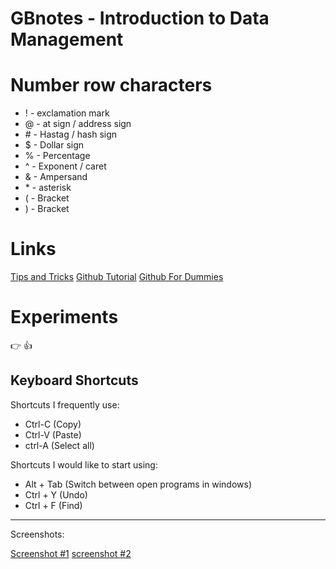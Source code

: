 # GBnotes - Introduction to Data Management
# Number row characters
- ! - exclamation mark
- @ - at sign / address sign 
- \# - Hastag / hash sign 
- $ - Dollar sign 
- % - Percentage 
- ^ - Exponent / caret 
- & - Ampersand 
- \* - asterisk
- ( - Bracket 
- ) - Bracket
# Links 
[Tips and Tricks](https://www.youtube.com/watch?v=qnPKoCl6Gcw&ab_channel=WebStylePress)
[Github Tutorial](https://www.youtube.com/watch?v=HkdAHXoRtos&ab_channel=Fireship)
[Github For Dummies](https://www.youtube.com/watch?v=mJ-qvsxPHpY&ab_channel=NickWhite)
# Experiments
:point_right: 👍
## Keyboard Shortcuts
Shortcuts I frequently use: 
- Ctrl-C (Copy)
- Ctrl-V (Paste)
- ctrl-A (Select all)

Shortcuts I would like to start using:
- Alt + Tab (Switch between open programs in windows)
- Ctrl + Y (Undo)
- Ctrl + F (Find)


---
Screenshots: 

[Screenshot #1](https://imgur.com/a/y4j4r1B.png) [screenshot #2](https://i.imgur.com/6BHx0At.png)